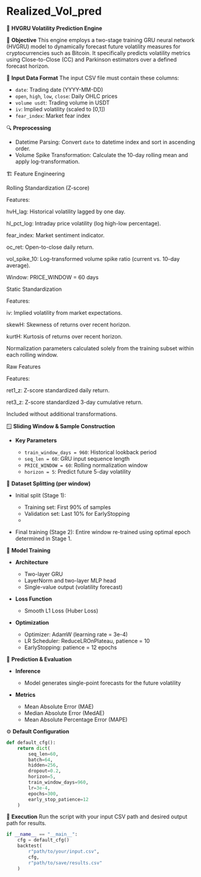 # Realized_Vol_pred
🧠 **HVGRU Volatility Prediction Engine**

🎯 **Objective**
This engine employs a two-stage training GRU neural network (HVGRU) model to dynamically forecast future volatility measures for cryptocurrencies such as Bitcoin. It specifically predicts volatility metrics using Close-to-Close (CC) and Parkinson estimators over a defined forecast horizon.

📁 **Input Data Format**
The input CSV file must contain these columns:

* `date`: Trading date (YYYY-MM-DD)
* `open`, `high`, `low`, `close`: Daily OHLC prices
* `volume usdt`: Trading volume in USDT
* `iv`: Implied volatility (scaled to \[0,1])
* `fear_index`: Market fear index

🔍 **Preprocessing**

* Datetime Parsing: Convert `date` to datetime index and sort in ascending order.
* Volume Spike Transformation: Calculate the 10-day rolling mean and apply log-transformation.

🏗️ Feature Engineering

Rolling Standardization (Z-score)

Features:

hvH_lag: Historical volatility lagged by one day.

hl_pct_log: Intraday price volatility (log high-low percentage).

fear_index: Market sentiment indicator.

oc_ret: Open-to-close daily return.

vol_spike_10: Log-transformed volume spike ratio (current vs. 10-day average).

Window: PRICE_WINDOW = 60 days

Static Standardization

Features:

iv: Implied volatility from market expectations.

skewH: Skewness of returns over recent horizon.

kurtH: Kurtosis of returns over recent horizon.

Normalization parameters calculated solely from the training subset within each rolling window.

Raw Features

Features:

ret1_z: Z-score standardized daily return.

ret3_z: Z-score standardized 3-day cumulative return.

Included without additional transformations.

🪟 **Sliding Window & Sample Construction**

* **Key Parameters**

  * `train_window_days = 960`: Historical lookback period
  * `seq_len = 60`: GRU input sequence length
  * `PRICE_WINDOW = 60`: Rolling normalization window
  * `horizon = 5`: Predict future 5-day volatility


🧪 **Dataset Splitting (per window)**

* Initial split (Stage 1):

  * Training set: First 90% of samples
  * Validation set: Last 10% for EarlyStopping
  * 
* Final training (Stage 2): Entire window re-trained using optimal epoch determined in Stage 1.

🧠 **Model Training**

* **Architecture**

  * Two-layer GRU
  * LayerNorm and two-layer MLP head
  * Single-value output (volatility forecast)

* **Loss Function**

  * Smooth L1 Loss (Huber Loss)

* **Optimization**

  * Optimizer: AdamW (learning rate = 3e-4)
  * LR Scheduler: ReduceLROnPlateau, patience = 10
  * EarlyStopping: patience = 12 epochs

🔮 **Prediction & Evaluation**

* **Inference**

  * Model generates single-point forecasts for the future volatility
* **Metrics**

  * Mean Absolute Error (MAE)
  * Median Absolute Error (MedAE)
  * Mean Absolute Percentage Error (MAPE)

⚙️ **Default Configuration**

```python
def default_cfg():
    return dict(
        seq_len=60,
        batch=64,
        hidden=256,
        dropout=0.2,
        horizon=5,
        train_window_days=960,
        lr=3e-4,
        epochs=300,
        early_stop_patience=12
    )
```

📌 **Execution**
Run the script with your input CSV path and desired output path for results.

```python
if __name__ == "__main__":
    cfg = default_cfg()
    backtest(
        r"path/to/your/input.csv",
        cfg,
        r"path/to/save/results.csv"
    )
```
